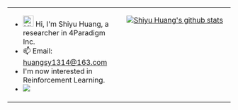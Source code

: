 


<table align="center">
<tr>
<td valign="top" width="50%">

<!-- recent_releases starts -->

- <img height="25" src='https://qpluspicture.oss-cn-beijing.aliyuncs.com/6LjjQA/Hi.gif' alt='Hi' width="24"/> Hi, I'm Shiyu Huang, a researcher in 4Paradigm Inc. 
- 📫 Email: huangsy1314@163.com
- I'm now interested in Reinforcement Learning. 
- ![](https://komarev.com/ghpvc/?username=huangshiyu13&color=brightgreen&label=Views)
  <!-- recent_releases ends -->
</td>
  
<td valign="top" width="50%">

<p align="center"><a href="https://github.com/retownplato"><img src="https://github-readme-stats-ashen-three-28.vercel.app/api?username=huangshiyu13&hide_border=true&show_icons=true" alt="Shiyu Huang's github stats"></a></p>
  
</td>
</tr>

</table>
